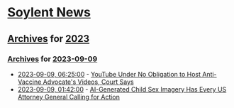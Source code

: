 # [Soylent News](../../../README.md)

## [Archives](../../index.md) for [2023](../index.md)

### [Archives](../../index.md) for [2023-09-09](index.md)

* [2023-09-09, 06:25:00](https://soylentnews.org/article.pl?sid=23/09/08/0047254&from=rss) - [YouTube Under No Obligation to Host Anti-Vaccine Advocate's Videos, Court Says](https://soylentnews.org/article.pl?sid=23/09/08/0047254&from=rss)
* [2023-09-09, 01:42:00](https://soylentnews.org/article.pl?sid=23/09/08/0044202&from=rss) - [AI-Generated Child Sex Imagery Has Every US Attorney General Calling for Action](https://soylentnews.org/article.pl?sid=23/09/08/0044202&from=rss)
